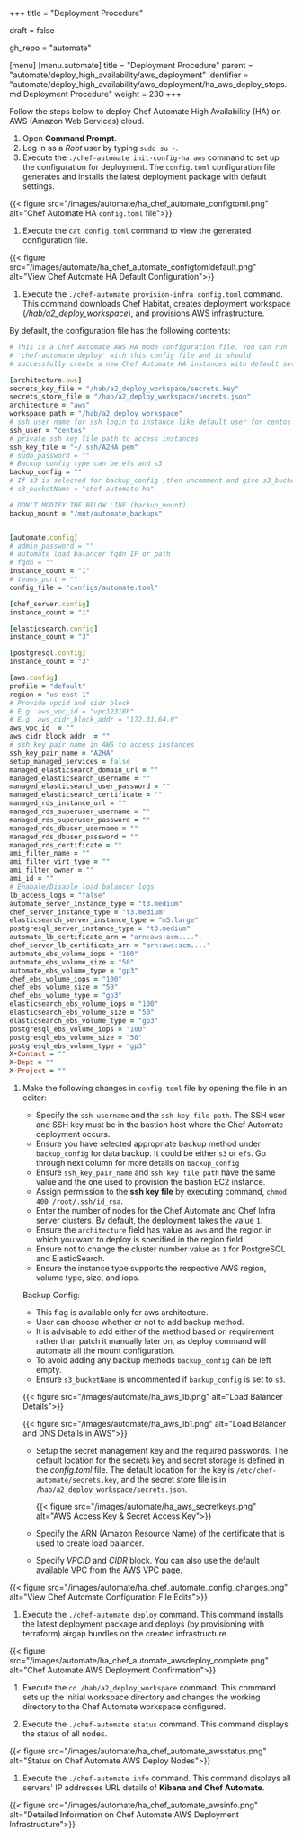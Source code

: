 +++
title = "Deployment Procedure"

draft = false

gh_repo = "automate"

[menu]
  [menu.automate]
    title = "Deployment Procedure"
    parent = "automate/deploy_high_availability/aws_deployment"
    identifier = "automate/deploy_high_availability/aws_deployment/ha_aws_deploy_steps.md Deployment Procedure"
    weight = 230
+++

Follow the steps below to deploy Chef Automate High Availability (HA) on AWS (Amazon Web Services) cloud.

1. Open **Command Prompt**.
1. Log in as a _Root_ user by typing `sudo su -`.
1. Execute the `./chef-automate init-config-ha aws` command to set up the configuration for deployment. The `config.toml` configuration file generates and installs the latest deployment package with default settings.

<!-- Chef Habitat is a package manager for the chef. A centralized place for all packages. -->

{{< figure src="/images/automate/ha_chef_automate_configtoml.png" alt="Chef Automate HA `config.toml` file">}}

1. Execute the `cat config.toml` command to view the generated configuration file.

{{< figure src="/images/automate/ha_chef_automate_configtomldefault.png" alt="View Chef Automate HA Default Configuration">}}

1. Execute the `./chef-automate provision-infra config.toml` command. This command downloads Chef Habitat, creates deployment workspace (_/hab/a2_deploy_workspace_), and provisions AWS infrastructure.

By default, the configuration file has the following contents:

```ruby
# This is a Chef Automate AWS HA mode configuration file. You can run
# 'chef-automate deploy' with this config file and it should
# successfully create a new Chef Automate HA instances with default settings.

[architecture.aws]
secrets_key_file = "/hab/a2_deploy_workspace/secrets.key"
secrets_store_file = "/hab/a2_deploy_workspace/secrets.json"
architecture = "aws"
workspace_path = "/hab/a2_deploy_workspace"
# ssh user name for ssh login to instance like default user for centos will centos or for red-hat will be ec2-user
ssh_user = "centos"
# private ssh key file path to access instances
ssh_key_file = "~/.ssh/A2HA.pem"
# sudo_password = ""
# Backup config type can be efs and s3
backup_config = ""
# If s3 is selected for backup_config ,then uncomment and give s3_bucketName or else default chef-automate-ha.<deployment-string> will go
# s3_bucketName = "chef-automate-ha"

# DON'T MODIFY THE BELOW LINE (backup_mount)
backup_mount = "/mnt/automate_backups"


[automate.config]
# admin_password = ""
# automate load balancer fqdn IP or path
# fqdn = ""
instance_count = "1"
# teams_port = ""
config_file = "configs/automate.toml"

[chef_server.config]
instance_count = "1"

[elasticsearch.config]
instance_count = "3"

[postgresql.config]
instance_count = "3"

[aws.config]
profile = "default"
region = "us-east-1"
# Provide vpcid and cidr block
# E.g. aws_vpc_id = "vpc12318h"
# E.g. aws_cidr_block_addr = "172.31.64.0"
aws_vpc_id  = ""
aws_cidr_block_addr  = ""
# ssh key pair name in AWS to access instances
ssh_key_pair_name = "A2HA"
setup_managed_services = false
managed_elasticsearch_domain_url = ""
managed_elasticsearch_username = ""
managed_elasticsearch_user_password = ""
managed_elasticsearch_certificate = ""
managed_rds_instance_url = ""
managed_rds_superuser_username = ""
managed_rds_superuser_password = ""
managed_rds_dbuser_username = ""
managed_rds_dbuser_password = ""
managed_rds_certificate = ""
ami_filter_name = ""
ami_filter_virt_type = ""
ami_filter_owner = ""
ami_id = ""
# Enabale/Disable load balancer logs
lb_access_logs = "false"
automate_server_instance_type = "t3.medium"
chef_server_instance_type = "t3.medium"
elasticsearch_server_instance_type = "m5.large"
postgresql_server_instance_type = "t3.medium"
automate_lb_certificate_arn = "arn:aws:acm...."
chef_server_lb_certificate_arn = "arn:aws:acm...."
automate_ebs_volume_iops = "100"
automate_ebs_volume_size = "50"
automate_ebs_volume_type = "gp3"
chef_ebs_volume_iops = "100"
chef_ebs_volume_size = "50"
chef_ebs_volume_type = "gp3"
elasticsearch_ebs_volume_iops = "100"
elasticsearch_ebs_volume_size = "50"
elasticsearch_ebs_volume_type = "gp3"
postgresql_ebs_volume_iops = "100"
postgresql_ebs_volume_size = "50"
postgresql_ebs_volume_type = "gp3"
X-Contact = ""
X-Dept = ""
X-Project = ""
```

1. Make the following changes in `config.toml` file by opening the file in an editor:

    - Specify the `ssh username` and the `ssh key file path`. The SSH user and SSH key must be in the bastion host where the Chef Automate deployment occurs.
    - Ensure you have selected appropriate backup method under `backup_config` for data backup. It could be either `s3` or `efs`. Go through next column for more details on `backup_config`
    - Ensure `ssh_key_pair_name` and `ssh key file path` have the same value and the one used to provision the bastion EC2 instance.
    - Assign permission to the **ssh key file** by executing command, `chmod 400 /root/.ssh/id_rsa`.
    - Enter the number of nodes for the Chef Automate and Chef Infra server clusters. By default, the deployment takes the value `1`.
    - Ensure the `architecture` field has value as `aws` and the region in which you want to deploy is specified in the region field.
    - Ensure not to change the cluster number value as `1` for PostgreSQL and ElasticSearch.
    - Ensure the instance type supports the respective AWS region, volume type, size, and iops.

    Backup Config:

    - This flag is available only for aws architecture.
    - User can choose whether or not to add backup method.
    - It is advisable to add either of the method based on requirement rather than patch it manually later on, as deploy command will automate all the mount configuration.
    - To avoid adding any backup methods `backup_config` can be left empty.
    - Ensure `s3_bucketName` is uncommented if `backup_config` is set to `s3`.

    {{< figure src="/images/automate/ha_aws_lb.png" alt="Load Balancer Details">}}

    {{< figure src="/images/automate/ha_aws_lb1.png" alt="Load Balancer and DNS Details in AWS">}}

    - Setup the secret management key and the required passwords. The default location for the secrets key and secret storage is defined in the _config.toml_ file. The default location for the key is `/etc/chef-automate/secrets.key`, and the secret store file is in `/hab/a2_deploy_workspace/secrets.json`.

        {{< figure src="/images/automate/ha_aws_secretkeys.png" alt="AWS Access Key & Secret Access Key">}}

    - Specify the ARN (Amazon Resource Name) of the certificate that is used to create load balancer.

    - Specify _VPCID_ and _CIDR_ block. You can also use the default available VPC from the AWS VPC page.

{{< figure src="/images/automate/ha_chef_automate_config_changes.png" alt="View Chef Automate Configuration File Edits">}}

 <!-- 1. List of IP addresses for the cluster - there are options for private and public ip's. in case we don't have public-ip for the vm's we can use the private ip -->
   <!-- Add load balancer certificate details for chef automate and chef-server. Navigate to Create Load Balancer screen in AWS console and copy the required LB ARN and DNS details-->

1. Execute the `./chef-automate deploy` command. This command installs the latest deployment package and deploys (by provisioning with terraform) airgap bundles on the created infrastructure.

{{< figure src="/images/automate/ha_chef_automate_awsdeploy_complete.png" alt="Chef Automate AWS Deployment Confirmation">}}

1. Execute the `cd /hab/a2_deploy_workspace` command. This command sets up the initial workspace directory and changes the working directory to the Chef Automate workspace configured.

1. Execute the `./chef-automate status` command. This command displays the status of all nodes.

{{< figure src="/images/automate/ha_chef_automate_awsstatus.png" alt="Status on Chef Automate AWS Deploy Nodes">}}

1. Execute the `./chef-automate info` command. This command displays all servers' IP addresses URL details of **Kibana and Chef Automate**.

{{< figure src="/images/automate/ha_chef_automate_awsinfo.png" alt="Detailed Information on Chef Automate AWS Deployment Infrastructure">}}
